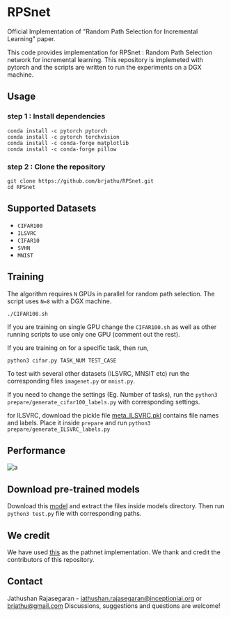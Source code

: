 # RPSnet
Official Implementation of "Random Path Selection for Incremental Learning" paper. 

This code provides implementation for RPSnet : Random Path Selection network for incremental learning. This repository is implemeted with pytorch and the scripts are written to run the experiments on a DGX machine.

## Usage
### step 1 : Install dependencies
```
conda install -c pytorch pytorch
conda install -c pytorch torchvision 
conda install -c conda-forge matplotlib
conda install -c conda-forge pillow
```
### step 2 : Clone the repository
```
git clone https://github.com/brjathu/RPSnet.git
cd RPSnet
```

## Supported Datasets
 - `CIFAR100`
 - `ILSVRC`
 - `CIFAR10` 
 - `SVHN` 
 - `MNIST`

 
## Training

The algorithm requires `N` GPUs in parallel for random path selection. The script uses `N=8` with a DGX machine.  
```
./CIFAR100.sh
```

If you are training on single GPU change the `CIFAR100.sh` as well as other running scripts to use only one GPU (comment out the rest).

If you are training on for a specific task, then run,
```
python3 cifar.py TASK_NUM TEST_CASE
```

To test with several other datasets (ILSVRC, MNSIT etc) run the corresponding files `imagenet.py` or `mnist.py`.

If you need to change the settings (Eg. Number of tasks), run the `python3 prepare/generate_cifar100_labels.py` with corresponding settings.

for ILSVRC, download the pickle file  [meta_ILSVRC.pkl](https://drive.google.com/open?id=1Plj-dH4OoSORqWf-23XxToW0X46NdVmR) contains file names and labels. Place it inside `prepare` and run `python3 prepare/generate_ILSVRC_labels.py`


## Performance


![a](https://drive.google.com/open?id=13lAKnkgAYJOR4IAWFBwH2c79yZpl3FtB?raw=True)

## Download pre-trained models

Download this [model](https://drive.google.com/file/d/1VFxDq6CrAaIeQda_JWVb01erz8BJnlZk/view?usp=sharing) and extract the files inside models directory. Then run `python3 test.py` file with corresponding paths.



## We credit
We have used [this](https://github.com/kimhc6028/pathnet-pytorch) as the pathnet implementation. We thank and credit the contributors of this repository.

## Contact
Jathushan Rajasegaran - jathushan.rajasegaran@inceptioniai.org   or brjathu@gmail.com
Discussions, suggestions and questions are welcome!


